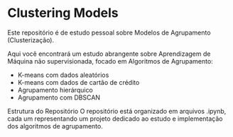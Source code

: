 # Clustering Models

Este repositório é de estudo pessoal sobre Modelos de Agrupamento (Clusterização).

Aqui você encontrará um estudo abrangente sobre Aprendizagem de Máquina não supervisionada, focado em Algoritmos de Agrupamento:

- K-means com dados aleatórios
- K-means com dados de cartão de crédito
- Agrupamento hierárquico
- Agrupamento com DBSCAN
  
Estrutura do Repositório O repositório está organizado em arquivos .ipynb, cada um representando um projeto dedicado ao estudo e implementação dos algoritmos de agrupamento.
